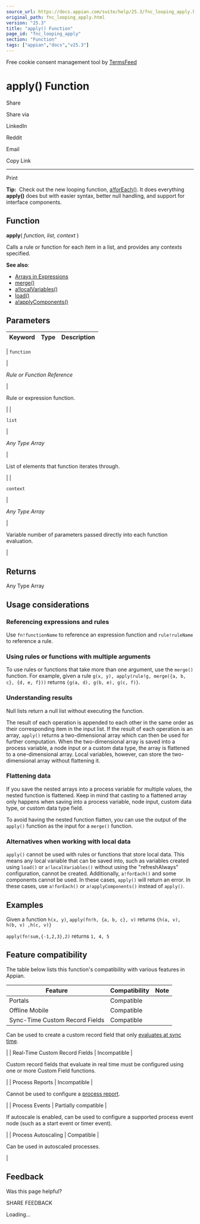 ```yaml
---
source_url: https://docs.appian.com/suite/help/25.3/fnc_looping_apply.html
original_path: fnc_looping_apply.html
version: "25.3"
title: "apply() Function"
page_id: "fnc_looping_apply"
section: "Function"
tags: ["appian","docs","v25.3"]
---
```



Free cookie consent management tool by [TermsFeed](https://www.termsfeed.com/)

# apply() Function

Share

Share via

LinkedIn

Reddit

Email

Copy Link

* * *

Print

**Tip:**  Check out the new looping function, [a!forEach()](fnc_looping_a_foreach.html). It does everything **apply()** does but with easier syntax, better null handling, and support for interface components.

## Function

**apply**( _function, list, context_ )

Calls a rule or function for each item in a list, and provides any contexts specified.

**See also**:

-   [Arrays in Expressions](parts-of-an-expression.html#arrays)
-   [merge()](fnc_looping_merge.html)
-   [a!localVariables()](fnc_evaluation_a_localvariables.html)
-   [load()](fnc_evaluation_load.html)
-   [a!applyComponents()](fnc_system_a_applycomponents.html)

## Parameters

| Keyword | Type | Description |
| --- | --- | --- |
|
`function`

 |

_Rule or Function Reference_

 |

Rule or expression function.

 |
|

`list`

 |

_Any Type Array_

 |

List of elements that function iterates through.

 |
|

`context`

 |

_Any Type Array_

 |

Variable number of parameters passed directly into each function evaluation.

 |

## Returns

Any Type Array

## Usage considerations

### Referencing expressions and rules

Use `fn!functionName` to reference an expression function and `rule!ruleName` to reference a rule.

### Using rules or functions with multiple arguments

To use rules or functions that take more than one argument, use the `merge()` function. For example, given a rule `g(x, y), apply(rule!g, merge({a, b, c}, {d, e, f}))` returns `{g(a, d), g(b, e), g(c, f)}`.

### Understanding results

Null lists return a null list without executing the function.

The result of each operation is appended to each other in the same order as their corresponding item in the input list. If the result of each operation is an array, `apply()` returns a two-dimensional array which can then be used for further computation. When the two-dimensional array is saved into a process variable, a node input or a custom data type, the array is flattened to a one-dimensional array. Local variables, however, can store the two-dimensional array without flattening it.

### Flattening data

If you save the nested arrays into a process variable for multiple values, the nested function is flattened. Keep in mind that casting to a flattened array only happens when saving into a process variable, node input, custom data type, or custom data type field.

To avoid having the nested function flatten, you can use the output of the `apply()` function as the input for a `merge()` function.

### Alternatives when working with local data

`apply()` cannot be used with rules or functions that store local data. This means any local variable that can be saved into, such as variables created using `load()` or `a!localVariables()` without using the "refreshAlways" configuration, cannot be created. Additionally, `a!forEach()` and some components cannot be used. In these cases, `apply()` will return an error. In these cases, use `a!forEach()` or `a!applyComponents()` instead of `apply()`.

## Examples

Given a function `h(x, y)`, `apply(fn!h, {a, b, c}, v)` returns `{h(a, v), h(b, v) ,h(c, v)}`

`apply(fn!sum,{-1,2,3},2)` returns `1, 4, 5`

## Feature compatibility

The table below lists this function's compatibility with various features in Appian.

| Feature | Compatibility | Note |
| --- | --- | --- |
| Portals | Compatible |  |
| Offline Mobile | Compatible |  |
| Sync-Time Custom Record Fields | Compatible |
Can be used to create a custom record field that only [evaluates at sync time](custom-record-fields.html#prodlink-sync-time-evaluations).

 |
| Real-Time Custom Record Fields | Incompatible |

Custom record fields that evaluate in real time must be configured using one or more Custom Field functions.

 |
| Process Reports | Incompatible |

Cannot be used to configure a [process report](Process_Reports.html).

 |
| Process Events | Partially compatible |

If autoscale is enabled, can be used to configure a supported process event node (such as a start event or timer event).

 |
| Process Autoscaling | Compatible |

Can be used in autoscaled processes.

 |

## Feedback

Was this page helpful?

SHARE FEEDBACK

Loading...